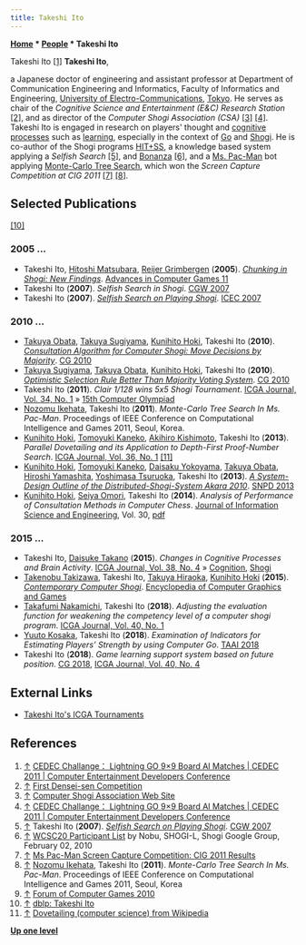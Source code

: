 ```yaml
---
title: Takeshi Ito
---
```

**[Home](Home "Home") \* [People](People "People") \* Takeshi Ito**



 [](http://cedec.cesa.or.jp/2011/en/events/challenge/ai.html) Takeshi Ito <a id="cite-note-1" href="#cite-ref-1">[1]</a> 
**Takeshi Ito**,  

a Japanese doctor of engineering and assistant professor at Department of Communication Engineering and Informatics, Faculty of Informatics and Engineering, [University of Electro-Communications](https://en.wikipedia.org/wiki/University_of_Electro-Communications), [Tokyo](https://en.wikipedia.org/wiki/Ch%C5%8Dfu,_Tokyo). He serves as chair of the *Cognitive Science and Entertainment (E&C) Research Station* <a id="cite-note-2" href="#cite-ref-2">[2]</a>, and as director of the *Computer Shogi Association (CSA)* <a id="cite-note-3" href="#cite-ref-3">[3]</a> <a id="cite-note-4" href="#cite-ref-4">[4]</a>. Takeshi Ito is engaged in research on players' thought and [cognitive processes](Cognition "Cognition") such as [learning](Learning "Learning"), especially in the context of [Go](Go "Go") and [Shogi](Shogi "Shogi"). He is co-author of the Shogi programs [HIT+SS](index.php?title=HIT%2BSS&action=edit&redlink=1 "HIT+SS (page does not exist)"), a knowledge based system applying a *Selfish Search* <a id="cite-note-5" href="#cite-ref-5">[5]</a>, and [Bonanza](Bonanza "Bonanza") <a id="cite-note-6" href="#cite-ref-6">[6]</a>, and a [Ms. Pac-Man](https://en.wikipedia.org/wiki/Ms._Pac-Man) bot applying [Monte-Carlo Tree Search](Monte-Carlo_Tree_Search "Monte-Carlo Tree Search"), which won the *Screen Capture Competition at CIG 2011* <a id="cite-note-7" href="#cite-ref-7">[7]</a> <a id="cite-note-8" href="#cite-ref-8">[8]</a>. 



## Selected Publications


<a id="cite-note-10" href="#cite-ref-10">[10]</a>



### 2005 ...


* Takeshi Ito, [Hitoshi Matsubara](Hitoshi_Matsubara "Hitoshi Matsubara"), [Reijer Grimbergen](Reijer_Grimbergen "Reijer Grimbergen") (**2005**). *[Chunking in Shogi: New Findings](http://link.springer.com/chapter/10.1007/11922155_11)*. [Advances in Computer Games 11](Advances_in_Computer_Games_11 "Advances in Computer Games 11")
* Takeshi Ito (**2007**). *Selfish Search in Shogi*. [CGW 2007](CGW_2007 "CGW 2007")
* Takeshi Ito (**2007**). *[Selfish Search on Playing Shogi](http://link.springer.com/chapter/10.1007%2F978-3-540-74873-1_52)*. [ICEC 2007](http://link.springer.com/book/10.1007/978-3-540-74873-1)


### 2010 ...


* [Takuya Obata](Takuya_Obata "Takuya Obata"), [Takuya Sugiyama](Takuya_Sugiyama "Takuya Sugiyama"), [Kunihito Hoki](Kunihito_Hoki "Kunihito Hoki"), Takeshi Ito (**2010**). *[Consultation Algorithm for Computer Shogi: Move Decisions by Majority](http://link.springer.com/chapter/10.1007%2F978-3-642-17928-0_15)*. [CG 2010](CG_2010 "CG 2010")
* [Takuya Sugiyama](Takuya_Sugiyama "Takuya Sugiyama"), [Takuya Obata](Takuya_Obata "Takuya Obata"), [Kunihito Hoki](Kunihito_Hoki "Kunihito Hoki"), Takeshi Ito (**2010**). *[Optimistic Selection Rule Better Than Majority Voting System](http://link.springer.com/content/pdf/10.1007%2F978-3-642-17928-0_16)*. [CG 2010](CG_2010 "CG 2010")
* Takeshi Ito (**2011**). *Clair 1/128 wins 5x5 Shogi Tournament*. [ICGA Journal, Vol. 34, No. 1](ICGA_Journal#34_1 "ICGA Journal") » [15th Computer Olympiad](15th_Computer_Olympiad#Shogi5x5 "15th Computer Olympiad")
* [Nozomu Ikehata](index.php?title=Nozomu_Ikehata&action=edit&redlink=1 "Nozomu Ikehata (page does not exist)"), Takeshi Ito (**2011**). *Monte-Carlo Tree Search In Ms. Pac-Man*. Proceedings of IEEE Conference on Computational Intelligence and Games 2011, Seoul, Korea.
* [Kunihito Hoki](Kunihito_Hoki "Kunihito Hoki"), [Tomoyuki Kaneko](Tomoyuki_Kaneko "Tomoyuki Kaneko"), [Akihiro Kishimoto](Akihiro_Kishimoto "Akihiro Kishimoto"), Takeshi Ito (**2013**). *Parallel Dovetailing and its Application to Depth-First Proof-Number Search*. [ICGA Journal, Vol. 36, No. 1](ICGA_Journal#36_1 "ICGA Journal") <a id="cite-note-11" href="#cite-ref-11">[11]</a>
* [Kunihito Hoki](Kunihito_Hoki "Kunihito Hoki"), [Tomoyuki Kaneko](Tomoyuki_Kaneko "Tomoyuki Kaneko"), [Daisaku Yokoyama](Daisaku_Yokoyama "Daisaku Yokoyama"), [Takuya Obata](Takuya_Obata "Takuya Obata"), [Hiroshi Yamashita](Hiroshi_Yamashita "Hiroshi Yamashita"), [Yoshimasa Tsuruoka](Yoshimasa_Tsuruoka "Yoshimasa Tsuruoka"), Takeshi Ito (**2013**). *[A System-Design Outline of the Distributed-Shogi-System Akara 2010](https://ieeexplore.ieee.org/document/6598505/)*. [SNPD 2013](https://dblp.uni-trier.de/db/conf/snpd/snpd2013.html)
* [Kunihito Hoki](Kunihito_Hoki "Kunihito Hoki"), [Seiya Omori](index.php?title=Seiya_Omori&action=edit&redlink=1 "Seiya Omori (page does not exist)"), Takeshi Ito (**2014**). *Analysis of Performance of Consultation Methods in Computer Chess*. [Journal of Information Science and Engineering](https://jise.iis.sinica.edu.tw/), Vol. 30, [pdf](https://www.iis.sinica.edu.tw/page/jise/2014/201405_10.pdf)


### 2015 ...


* Takeshi Ito, [Daisuke Takano](index.php?title=Daisuke_Takano&action=edit&redlink=1 "Daisuke Takano (page does not exist)") (**2015**). *Changes in Cognitive Processes and Brain Activity*. [ICGA Journal, Vol. 38, No. 4](ICGA_Journal#38_4 "ICGA Journal") » [Cognition](Cognition "Cognition"), [Shogi](Shogi "Shogi")
* [Takenobu Takizawa](Takenobu_Takizawa "Takenobu Takizawa"), Takeshi Ito, [Takuya Hiraoka](Takuya_Hiraoka "Takuya Hiraoka"), [Kunihito Hoki](Kunihito_Hoki "Kunihito Hoki") (**2015**). *[Contemporary Computer Shogi](https://link.springer.com/referenceworkentry/10.1007/978-3-319-08234-9_22-1)*. [Encyclopedia of Computer Graphics and Games](https://link.springer.com/referencework/10.1007/978-3-319-08234-9)
* [Takafumi Nakamichi](index.php?title=Takafumi_Nakamichi&action=edit&redlink=1 "Takafumi Nakamichi (page does not exist)"), Takeshi Ito (**2018**). *Adjusting the evaluation function for weakening the competency level of a computer shogi program*. [ICGA Journal, Vol. 40, No. 1](ICGA_Journal#40_1 "ICGA Journal")
* [Yuuto Kosaka](index.php?title=Yuuto_Kosaka&action=edit&redlink=1 "Yuuto Kosaka (page does not exist)"), Takeshi Ito (**2018**). *Examination of Indicators for Estimating Players’ Strength by using Computer Go*. [TAAI 2018](TAAI_2018 "TAAI 2018")
* Takeshi Ito (**2018**). *Game learning support system based on future position*. [CG 2018](CG_2018 "CG 2018"), [ICGA Journal, Vol. 40, No. 4](ICGA_Journal#40_4 "ICGA Journal")


## External Links


* [Takeshi Ito's ICGA Tournaments](https://www.game-ai-forum.org/icga-tournaments/person.php?id=515)


## References


1. <a id="cite-ref-1" href="#cite-note-1">↑</a> [CEDEC Challange： Lightning GO 9×9 Board AI Matches | CEDEC 2011 | Computer Entertainment Developers Conference](http://cedec.cesa.or.jp/2011/en/events/challenge/ai.html)
2. <a id="cite-ref-2" href="#cite-note-2">↑</a> [First Densei-sen Competition](http://entcog.c.ooco.jp/entcog/densei/eng/index.html)
3. <a id="cite-ref-3" href="#cite-note-3">↑</a> [Computer Shogi Association Web Site](http://www.computer-shogi.org/index_e.html)
4. <a id="cite-ref-4" href="#cite-note-4">↑</a> [CEDEC Challange： Lightning GO 9×9 Board AI Matches | CEDEC 2011 | Computer Entertainment Developers Conference](http://cedec.cesa.or.jp/2011/en/events/challenge/ai.html)
5. <a id="cite-ref-5" href="#cite-note-5">↑</a> Takeshi Ito (**2007**). *[Selfish Search on Playing Shogi](http://link.springer.com/chapter/10.1007%2F978-3-540-74873-1_52)*. [CGW 2007](CGW_2007 "CGW 2007")
6. <a id="cite-ref-6" href="#cite-note-6">↑</a> [WCSC20 Participant List](https://groups.google.com/d/msg/shogi-l/bazz1reADOY/KB8UvBZQf_cJ) by Nobu, SHOGI-L, Shogi Google Group, February 02, 2010
7. <a id="cite-ref-7" href="#cite-note-7">↑</a> [Ms Pac-Man Screen Capture Competition: CIG 2011 Results](http://dces.essex.ac.uk/staff/sml/pacman/CIG2011Results.html)
8. <a id="cite-ref-8" href="#cite-note-8">↑</a> [Nozomu Ikehata](index.php?title=Nozomu_Ikehata&action=edit&redlink=1 "Nozomu Ikehata (page does not exist)"), Takeshi Ito (**2011**). *Monte-Carlo Tree Search In Ms. Pac-Man*. Proceedings of IEEE Conference on Computational Intelligence and Games 2011, Seoul, Korea
9. <a id="cite-ref-9" href="#cite-note-9">↑</a> [Forum of Computer Games 2010](http://www.iis.sinica.edu.tw/cgforum2010/eng_index.html)
10. <a id="cite-ref-10" href="#cite-note-10">↑</a> [dblp: Takeshi Ito](http://www.informatik.uni-trier.de/~ley/pers/hd/i/Ito:Takeshi.html)
11. <a id="cite-ref-11" href="#cite-note-11">↑</a> [Dovetailing (computer science) from Wikipedia](https://en.wikipedia.org/wiki/Dovetailing_%28computer_science%29)

**[Up one level](People "People")**







 
